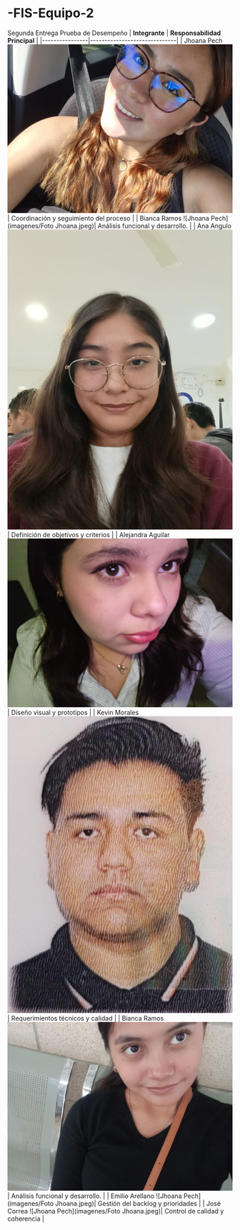 # -FIS-Equipo-2
Segunda Entrega
Prueba de Desempeño
| **Integrante** | **Responsabilidad Principal** |
|----------------|------------------------------|
| Jhoana Pech ![Jhoana Pech](imagenes/Foto%20Jhoana.jpeg)| Coordinación y seguimiento del proceso |
| Bianca Ramos ![Jhoana Pech](imagenes/Foto Jhoana.jpeg)| Análisis funcional y desarrollo. |
| Ana Angulo ![Vale Angulo](imagenes/ImagenVale.jpg)| Definición de objetivos y criterios |
| Alejandra Aguilar ![Alejandra Aguilar](imagenes/Imagen_Ale.jpg)| Diseño visual y prototipos |
| Kevin Morales ![Kevin Morales](imagenes/K1.jpg)| Requerimientos técnicos y calidad |
| Bianca Ramos ![Bianca Ramos](imagenes/Bianca.jpg)| Análisis funcional y desarrollo. |
| Emilio Arellano ![Jhoana Pech](imagenes/Foto Jhoana.jpeg)| Gestión del backlog y prioridades |
| José Correa ![Jhoana Pech](imagenes/Foto Jhoana.jpeg)| Control de calidad y coherencia |

